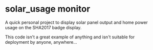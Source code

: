 # solar_usage monitor

A quick personal project to display solar panel output and home power usage on the SHA2017 badge display.

This code isn't a great example of anything and isn't suitable for deployment by anyone, anywhere...

